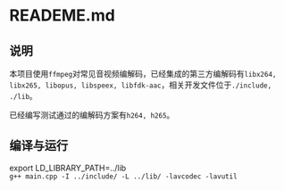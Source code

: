# READEME.md

## 说明

本项目使用`ffmpeg`对常见音视频编解码，已经集成的第三方编解码有`libx264, libx265, libopus, libspeex, libfdk-aac`，相关开发文件位于`./include, ./lib`。

已经编写测试通过的编解码方案有`h264, h265`。

## 编译与运行
export LD_LIBRARY_PATH=../lib  
`g++ main.cpp -I ../include/ -L ../lib/ -lavcodec -lavutil`
